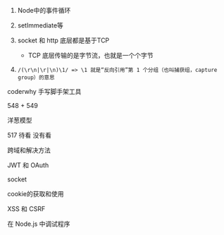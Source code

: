 1. Node中的事件循环

2. setImmediate等

3. socket 和 http 底层都是基于TCP
   + TCP 底层传输的是字节流，也就是一个个字节
   
   


1. `/(\r\n|\r|\n)\1/ => \1 就是“反向引用”第 1 个分组（也叫捕获组，capture group）的意思`



coderwhy 手写脚手架工具



548 + 549



洋葱模型



517 待看 没有看





跨域和解决方法

JWT 和 OAuth

socket



cookie的获取和使用

XSS 和 CSRF



在 Node.js 中调试程序
